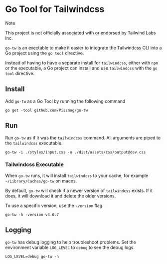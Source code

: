 # Go Tool for Tailwindcss

> [!NOTE]
> This project is not officially associated with or endorsed by Tailwind Labs Inc.

`go-tw` is an exectable to make it easier to integrate the Tailwindcss CLI into a 
Go project using the `go tool` directive.

Instead of having to have a separate install for `tailwindcss`, either with `npm` or 
the executable, a Go project can install and use `tailwindcss` with the `go tool` directive.

## Install

Add `go-tw` as a Go Tool by running the following command

```shell
go get -tool github.com/Piszmog/go-tw
```

## Run

Run `go-tw` as if it was the `tailwindcss` command. All arguments are piped to the
`tailwindcss` executable.

```shell
go-tw -i ./styles/input.css -o ./dist/assets/css/output@dev.css
```

### Tailwindcss Executable

When `go-tw` runs, it will install `tailwindcss` to your cache, for example `~/Library/Caches/go-tw` on macos.

By default, `go-tw` will check if a newer version of `tailwindcss` exists. If it does, it will download it and delete the older versions.

To use a specific version, use the `-version` flag.

```shell
go-tw -h -version v4.0.7
```

## Logging

`go-tw` has debug logging to help troubleshoot problems. Set the environment variable
`LOG_LEVEL` to `debug` to see the debug logs.

```shell
LOG_LEVEL=debug go-tw -h
```

